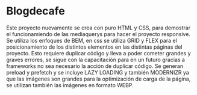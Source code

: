 # Blogdecafe

Este proyecto nuevamente se crea con puro HTML y CSS, para demostrar el funcionamiendo de las mediaquerys para hacer el proyecto responsive.
Se utiliza los enfoques de BEM, en css se utiliza GRID y FLEX para el posicionamiento de los distintos elementos en las distintas páginas del proyecto.
Esto requiere duplicar código y lleva a poder cometer grandes y graves errores, se sigue con la capacitación para en un futuro gracias a frameworks no sea necesario la acción de duplicar código.
Se generan preload y prefetch y se incluye LAZY LOADING y también MODERNIZR ya que las imágenes son grandes para la optimización de carga de la página, se utilizan también las imágenes en formato WEBP.

